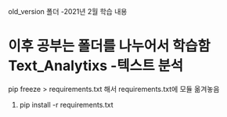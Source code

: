 old_version 폴더
-2021년 2월 학습 내용

이후 공부는 폴더를 나누어서 학습함
Text_Analytixs -텍스트 분석
==================================
pip freeze > requirements.txt 해서 requirements.txt에 모듈 옮겨놓음

1. pip install -r requirements.txt
